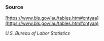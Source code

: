 ### Source
[https://www.bls.gov/lau/tables.htm#cntyaa](https://www.bls.gov/lau/tables.htm#cntyaa)

*U.S. Bureau of Labor Statistics*
